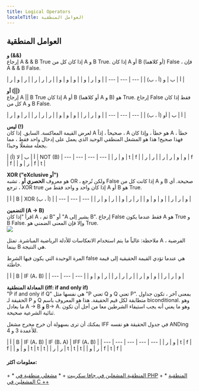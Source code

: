 ```yaml
---
title: Logical Operators
localeTitle: العوامل المنطقية
---
```

## العوامل المنطقية

**و (&&)**  
إرجاع A & & B True إذا كان كل من A و B True. إذا كان A أو B (أو كلاهما) False ، فإن A & & B False.

| أ | ب | و (أ ، ب) | | --- | --- | --- | | و | ر | و | | و | و | و | | ر | ر | ر | | ر | و | ر |

**أو (||)**  
إرجاع A || B True إذا كان A أو B (أو كلاهما A و B) هو True. إرجاع False فقط إذا كان كل من A و B False.

| أ | ب | أو (أ ، ب) | | --- | --- | --- | | و | ر | ر | | و | و | و | | ر | ر | ر | | ر | و | ر |

**ليس (!)**  
لعرض القيمة المعاكسة. السابق. إذا كان A صحيحاً ، إذاً ، A هو خطأ ، وإذا كان A خطأ ، فهذا صحيح! هذا هو المشغل المنطقي الوحيد الذي يعمل على إدخال واحد فقط ، مما يجعله مشغلًا وحيدًا.

| أ | ب | لا (أ) | NOT (B) | --- | --- | --- | --- | | و | ر | t | f | | و | و | ر | ر | | ر | ر | f | f | | ر | و | f | t |

**XOR ("eXclusive أو")**  
هو معروف **الحصري أو** . تشبه OR ، ولكن تُرجع False إذا كانت كل من A و B صحيحة. أي ، ترجع XOR true إذا كان واحد و واحد فقط من A أو B هو True.

| أ | B | XOR (أ ، ب) | | --- | --- | --- | | و | ر | ر | | و | و | و | | ر | ر | و | | ر | و | ر |

**التضمين (A -> B)**  
اقرأ "إذا كان A ، ثم B" أو "A يشير إلى B". إرجاع False فقط عندما يكون A هو True و B False. وإلا فإن المعنى الضمني هو True.  
![](http://sites.millersville.edu/bikenaga/math-proof/truth-tables/truth-tables13.png)

ملاحظة: غالباً ما يتم استخدام الانعكاسات للأدلة الرياضية المباشرة. تمثل A الفرضية ، بينما B هي النتيجة.

المرة الوحيدة التي يكون فيها الشرط false هي عندما تؤدي القيمة الحقيقية إلى قيمة خاطئة.

| أ | B | IF (A، B) | | --- | --- | --- | | و | ر | ر | | و | و | ر | | ر | ر | ر | | ر | و | و |

**المعادلة المنطقية (iff: if and only if)**  
"P if and only if Q" هي نفسها مثل "P تعني Q و Q تعني P". بمعنى آخر ، تكون جداول الحقيقة لـ P و Q متطابقة لكل قيم الحقيقة. هذا هو المعروف باسم biconditional. وهو ما يعادل A -> B **و** B-> A. وهو ما يعني أنه يجب استيفاء الشرطين معا من أجل أن تكون ثنائية الشرعية صحيحة.

يمكنك أن ترى بسهولة أن خرج مخرج مشغل IFF في جدول الحقيقة هو نفسه ANDing للأعمدة 3 و 4.

| أ | B | IF (A، B) | IF (B، A) | IFF (A، B) | | --- | --- | --- | --- | --- | | و | ر | t | f | f | | و | و | t | t | t | | ر | ر | t | t | t | | ر | و | f | t | f |

#### معلومات اكثر:

\+ \* [المنطقية المشغلين في جافا سكريبت](https://developer.mozilla.org/en-US/docs/Web/JavaScript/Reference/Operators/Logical_Operators) + \* [مشغلي منطقية في PHP](http://php.net/manual/en/language.operators.logical.php) + \* [المنطقية المشغلين في C ++](http://en.cppreference.com/w/cpp/language/operator_logical)